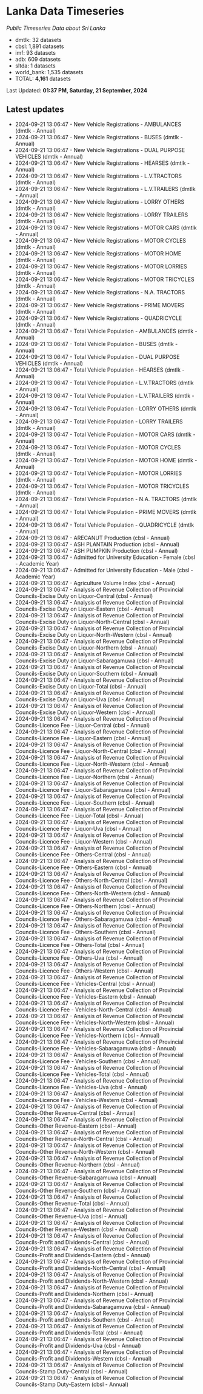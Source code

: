# Lanka Data Timeseries
*Public Timeseries Data about Sri Lanka*

* dmtlk: 32 datasets
* cbsl: 1,891 datasets
* imf: 93 datasets
* adb: 609 datasets
* sltda: 1 datasets
* world_bank: 1,535 datasets
* TOTAL: **4,161** datasets

Last Updated: **01:37 PM, Saturday, 21 September, 2024**

## Latest updates

* 2024-09-21 13:06:47 - New Vehicle Registrations - AMBULANCES (dmtlk - Annual)
* 2024-09-21 13:06:47 - New Vehicle Registrations - BUSES (dmtlk - Annual)
* 2024-09-21 13:06:47 - New Vehicle Registrations - DUAL PURPOSE VEHICLES (dmtlk - Annual)
* 2024-09-21 13:06:47 - New Vehicle Registrations - HEARSES (dmtlk - Annual)
* 2024-09-21 13:06:47 - New Vehicle Registrations - L.V.TRACTORS (dmtlk - Annual)
* 2024-09-21 13:06:47 - New Vehicle Registrations - L.V.TRAILERS (dmtlk - Annual)
* 2024-09-21 13:06:47 - New Vehicle Registrations - LORRY OTHERS (dmtlk - Annual)
* 2024-09-21 13:06:47 - New Vehicle Registrations - LORRY TRAILERS (dmtlk - Annual)
* 2024-09-21 13:06:47 - New Vehicle Registrations - MOTOR CARS (dmtlk - Annual)
* 2024-09-21 13:06:47 - New Vehicle Registrations - MOTOR CYCLES (dmtlk - Annual)
* 2024-09-21 13:06:47 - New Vehicle Registrations - MOTOR HOME (dmtlk - Annual)
* 2024-09-21 13:06:47 - New Vehicle Registrations - MOTOR LORRIES (dmtlk - Annual)
* 2024-09-21 13:06:47 - New Vehicle Registrations - MOTOR TRICYCLES (dmtlk - Annual)
* 2024-09-21 13:06:47 - New Vehicle Registrations - N.A. TRACTORS (dmtlk - Annual)
* 2024-09-21 13:06:47 - New Vehicle Registrations - PRIME MOVERS (dmtlk - Annual)
* 2024-09-21 13:06:47 - New Vehicle Registrations - QUADRICYCLE (dmtlk - Annual)
* 2024-09-21 13:06:47 - Total Vehicle Population - AMBULANCES (dmtlk - Annual)
* 2024-09-21 13:06:47 - Total Vehicle Population - BUSES (dmtlk - Annual)
* 2024-09-21 13:06:47 - Total Vehicle Population - DUAL PURPOSE VEHICLES (dmtlk - Annual)
* 2024-09-21 13:06:47 - Total Vehicle Population - HEARSES (dmtlk - Annual)
* 2024-09-21 13:06:47 - Total Vehicle Population - L.V.TRACTORS (dmtlk - Annual)
* 2024-09-21 13:06:47 - Total Vehicle Population - L.V.TRAILERS (dmtlk - Annual)
* 2024-09-21 13:06:47 - Total Vehicle Population - LORRY OTHERS (dmtlk - Annual)
* 2024-09-21 13:06:47 - Total Vehicle Population - LORRY TRAILERS (dmtlk - Annual)
* 2024-09-21 13:06:47 - Total Vehicle Population - MOTOR CARS (dmtlk - Annual)
* 2024-09-21 13:06:47 - Total Vehicle Population - MOTOR CYCLES (dmtlk - Annual)
* 2024-09-21 13:06:47 - Total Vehicle Population - MOTOR HOME (dmtlk - Annual)
* 2024-09-21 13:06:47 - Total Vehicle Population - MOTOR LORRIES (dmtlk - Annual)
* 2024-09-21 13:06:47 - Total Vehicle Population - MOTOR TRICYCLES (dmtlk - Annual)
* 2024-09-21 13:06:47 - Total Vehicle Population - N.A. TRACTORS (dmtlk - Annual)
* 2024-09-21 13:06:47 - Total Vehicle Population - PRIME MOVERS (dmtlk - Annual)
* 2024-09-21 13:06:47 - Total Vehicle Population - QUADRICYCLE (dmtlk - Annual)
* 2024-09-21 13:06:47 - ARECANUT Production (cbsl - Annual)
* 2024-09-21 13:06:47 - ASH PLANTAIN Production (cbsl - Annual)
* 2024-09-21 13:06:47 - ASH PUMPKIN Production (cbsl - Annual)
* 2024-09-21 13:06:47 - Admitted for University Education - Female (cbsl - Academic Year)
* 2024-09-21 13:06:47 - Admitted for University Education - Male (cbsl - Academic Year)
* 2024-09-21 13:06:47 - Agriculture Volume Index (cbsl - Annual)
* 2024-09-21 13:06:47 - Analysis of Revenue Collection of Provincial Councils-Excise Duty on Liquor-Central (cbsl - Annual)
* 2024-09-21 13:06:47 - Analysis of Revenue Collection of Provincial Councils-Excise Duty on Liquor-Eastern (cbsl - Annual)
* 2024-09-21 13:06:47 - Analysis of Revenue Collection of Provincial Councils-Excise Duty on Liquor-North-Central (cbsl - Annual)
* 2024-09-21 13:06:47 - Analysis of Revenue Collection of Provincial Councils-Excise Duty on Liquor-North-Western (cbsl - Annual)
* 2024-09-21 13:06:47 - Analysis of Revenue Collection of Provincial Councils-Excise Duty on Liquor-Northern (cbsl - Annual)
* 2024-09-21 13:06:47 - Analysis of Revenue Collection of Provincial Councils-Excise Duty on Liquor-Sabaragamuwa (cbsl - Annual)
* 2024-09-21 13:06:47 - Analysis of Revenue Collection of Provincial Councils-Excise Duty on Liquor-Southern (cbsl - Annual)
* 2024-09-21 13:06:47 - Analysis of Revenue Collection of Provincial Councils-Excise Duty on Liquor-Total (cbsl - Annual)
* 2024-09-21 13:06:47 - Analysis of Revenue Collection of Provincial Councils-Excise Duty on Liquor-Uva (cbsl - Annual)
* 2024-09-21 13:06:47 - Analysis of Revenue Collection of Provincial Councils-Excise Duty on Liquor-Western (cbsl - Annual)
* 2024-09-21 13:06:47 - Analysis of Revenue Collection of Provincial Councils-Licence Fee - Liquor-Central (cbsl - Annual)
* 2024-09-21 13:06:47 - Analysis of Revenue Collection of Provincial Councils-Licence Fee - Liquor-Eastern (cbsl - Annual)
* 2024-09-21 13:06:47 - Analysis of Revenue Collection of Provincial Councils-Licence Fee - Liquor-North-Central (cbsl - Annual)
* 2024-09-21 13:06:47 - Analysis of Revenue Collection of Provincial Councils-Licence Fee - Liquor-North-Western (cbsl - Annual)
* 2024-09-21 13:06:47 - Analysis of Revenue Collection of Provincial Councils-Licence Fee - Liquor-Northern (cbsl - Annual)
* 2024-09-21 13:06:47 - Analysis of Revenue Collection of Provincial Councils-Licence Fee - Liquor-Sabaragamuwa (cbsl - Annual)
* 2024-09-21 13:06:47 - Analysis of Revenue Collection of Provincial Councils-Licence Fee - Liquor-Southern (cbsl - Annual)
* 2024-09-21 13:06:47 - Analysis of Revenue Collection of Provincial Councils-Licence Fee - Liquor-Total (cbsl - Annual)
* 2024-09-21 13:06:47 - Analysis of Revenue Collection of Provincial Councils-Licence Fee - Liquor-Uva (cbsl - Annual)
* 2024-09-21 13:06:47 - Analysis of Revenue Collection of Provincial Councils-Licence Fee - Liquor-Western (cbsl - Annual)
* 2024-09-21 13:06:47 - Analysis of Revenue Collection of Provincial Councils-Licence Fee - Others-Central (cbsl - Annual)
* 2024-09-21 13:06:47 - Analysis of Revenue Collection of Provincial Councils-Licence Fee - Others-Eastern (cbsl - Annual)
* 2024-09-21 13:06:47 - Analysis of Revenue Collection of Provincial Councils-Licence Fee - Others-North-Central (cbsl - Annual)
* 2024-09-21 13:06:47 - Analysis of Revenue Collection of Provincial Councils-Licence Fee - Others-North-Western (cbsl - Annual)
* 2024-09-21 13:06:47 - Analysis of Revenue Collection of Provincial Councils-Licence Fee - Others-Northern (cbsl - Annual)
* 2024-09-21 13:06:47 - Analysis of Revenue Collection of Provincial Councils-Licence Fee - Others-Sabaragamuwa (cbsl - Annual)
* 2024-09-21 13:06:47 - Analysis of Revenue Collection of Provincial Councils-Licence Fee - Others-Southern (cbsl - Annual)
* 2024-09-21 13:06:47 - Analysis of Revenue Collection of Provincial Councils-Licence Fee - Others-Total (cbsl - Annual)
* 2024-09-21 13:06:47 - Analysis of Revenue Collection of Provincial Councils-Licence Fee - Others-Uva (cbsl - Annual)
* 2024-09-21 13:06:47 - Analysis of Revenue Collection of Provincial Councils-Licence Fee - Others-Western (cbsl - Annual)
* 2024-09-21 13:06:47 - Analysis of Revenue Collection of Provincial Councils-Licence Fee - Vehicles-Central (cbsl - Annual)
* 2024-09-21 13:06:47 - Analysis of Revenue Collection of Provincial Councils-Licence Fee - Vehicles-Eastern (cbsl - Annual)
* 2024-09-21 13:06:47 - Analysis of Revenue Collection of Provincial Councils-Licence Fee - Vehicles-North-Central (cbsl - Annual)
* 2024-09-21 13:06:47 - Analysis of Revenue Collection of Provincial Councils-Licence Fee - Vehicles-North-Western (cbsl - Annual)
* 2024-09-21 13:06:47 - Analysis of Revenue Collection of Provincial Councils-Licence Fee - Vehicles-Northern (cbsl - Annual)
* 2024-09-21 13:06:47 - Analysis of Revenue Collection of Provincial Councils-Licence Fee - Vehicles-Sabaragamuwa (cbsl - Annual)
* 2024-09-21 13:06:47 - Analysis of Revenue Collection of Provincial Councils-Licence Fee - Vehicles-Southern (cbsl - Annual)
* 2024-09-21 13:06:47 - Analysis of Revenue Collection of Provincial Councils-Licence Fee - Vehicles-Total (cbsl - Annual)
* 2024-09-21 13:06:47 - Analysis of Revenue Collection of Provincial Councils-Licence Fee - Vehicles-Uva (cbsl - Annual)
* 2024-09-21 13:06:47 - Analysis of Revenue Collection of Provincial Councils-Licence Fee - Vehicles-Western (cbsl - Annual)
* 2024-09-21 13:06:47 - Analysis of Revenue Collection of Provincial Councils-Other Revenue-Central (cbsl - Annual)
* 2024-09-21 13:06:47 - Analysis of Revenue Collection of Provincial Councils-Other Revenue-Eastern (cbsl - Annual)
* 2024-09-21 13:06:47 - Analysis of Revenue Collection of Provincial Councils-Other Revenue-North-Central (cbsl - Annual)
* 2024-09-21 13:06:47 - Analysis of Revenue Collection of Provincial Councils-Other Revenue-North-Western (cbsl - Annual)
* 2024-09-21 13:06:47 - Analysis of Revenue Collection of Provincial Councils-Other Revenue-Northern (cbsl - Annual)
* 2024-09-21 13:06:47 - Analysis of Revenue Collection of Provincial Councils-Other Revenue-Sabaragamuwa (cbsl - Annual)
* 2024-09-21 13:06:47 - Analysis of Revenue Collection of Provincial Councils-Other Revenue-Southern (cbsl - Annual)
* 2024-09-21 13:06:47 - Analysis of Revenue Collection of Provincial Councils-Other Revenue-Total (cbsl - Annual)
* 2024-09-21 13:06:47 - Analysis of Revenue Collection of Provincial Councils-Other Revenue-Uva (cbsl - Annual)
* 2024-09-21 13:06:47 - Analysis of Revenue Collection of Provincial Councils-Other Revenue-Western (cbsl - Annual)
* 2024-09-21 13:06:47 - Analysis of Revenue Collection of Provincial Councils-Profit and Dividends-Central (cbsl - Annual)
* 2024-09-21 13:06:47 - Analysis of Revenue Collection of Provincial Councils-Profit and Dividends-Eastern (cbsl - Annual)
* 2024-09-21 13:06:47 - Analysis of Revenue Collection of Provincial Councils-Profit and Dividends-North-Central (cbsl - Annual)
* 2024-09-21 13:06:47 - Analysis of Revenue Collection of Provincial Councils-Profit and Dividends-North-Western (cbsl - Annual)
* 2024-09-21 13:06:47 - Analysis of Revenue Collection of Provincial Councils-Profit and Dividends-Northern (cbsl - Annual)
* 2024-09-21 13:06:47 - Analysis of Revenue Collection of Provincial Councils-Profit and Dividends-Sabaragamuwa (cbsl - Annual)
* 2024-09-21 13:06:47 - Analysis of Revenue Collection of Provincial Councils-Profit and Dividends-Southern (cbsl - Annual)
* 2024-09-21 13:06:47 - Analysis of Revenue Collection of Provincial Councils-Profit and Dividends-Total (cbsl - Annual)
* 2024-09-21 13:06:47 - Analysis of Revenue Collection of Provincial Councils-Profit and Dividends-Uva (cbsl - Annual)
* 2024-09-21 13:06:47 - Analysis of Revenue Collection of Provincial Councils-Profit and Dividends-Western (cbsl - Annual)
* 2024-09-21 13:06:47 - Analysis of Revenue Collection of Provincial Councils-Stamp Duty-Central (cbsl - Annual)
* 2024-09-21 13:06:47 - Analysis of Revenue Collection of Provincial Councils-Stamp Duty-Eastern (cbsl - Annual)